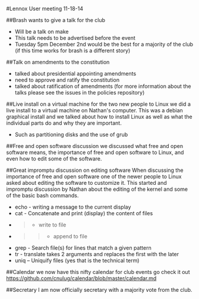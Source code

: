 #Lennox User meeting 11-18-14

##Brash wants to give a talk for the club
* Will be a talk on make
* This talk needs to be advertised before the event
* Tuesday 5pm December 2nd would be the best for a majority of the club (if this time works for brash is a different story)

##Talk on amendments to the constitution
* talked about presidential appointing amendments
* need to approve and ratify the constitution
* talked about ratification of amendments
(for more information about the talks please see the issues in the policies repository)

##Live install on a virtual machine
for the two new people to Linux we did a live install to a virtual machine on Nathan's computer.
This was a debian graphical install and we talked about how to install Linux as well as what the individual parts do and why they are important.

* Such as partitioning disks and the use of grub

##Free and open software discussion 
we discussed what free and open software means, the importance of free and open software to Linux, and even how to edit some of the software.

##Great impromptu discussion on editing software
When discussing the importance of free and open software one of the newer people to Linux asked about editing the software to customize it.
This started and impromptu discussion by Nathan about the editing of the kernel and some of the basic bash commands.

* echo - writing a message to the current display 
* cat - Concatenate and print (display) the content of files
* > - write to file
* >> - append to file
* grep - Search file(s) for lines that match a given pattern
* tr - translate takes 2 arguments and replaces the first with the later
* uniq – Uniquify files (yes that is the technical term)

##Calendar
we now have this nifty calendar for club events go check it out
https://github.com/cnulug/calendar/blob/master/calendar.md

##Secretary 
I am now officially secretary with a majority vote from the club.
